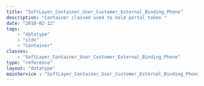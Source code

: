 ```yaml
---
title: "SoftLayer_Container_User_Customer_External_Binding_Phone"
description: "Container classed used to hold portal token "
date: "2018-02-12"
tags:
    - "datatype"
    - "sldn"
    - "Container"
classes:
    - "SoftLayer_Container_User_Customer_External_Binding_Phone"
type: "reference"
layout: "datatype"
mainService : "SoftLayer_Container_User_Customer_External_Binding_Phone"
---
```

